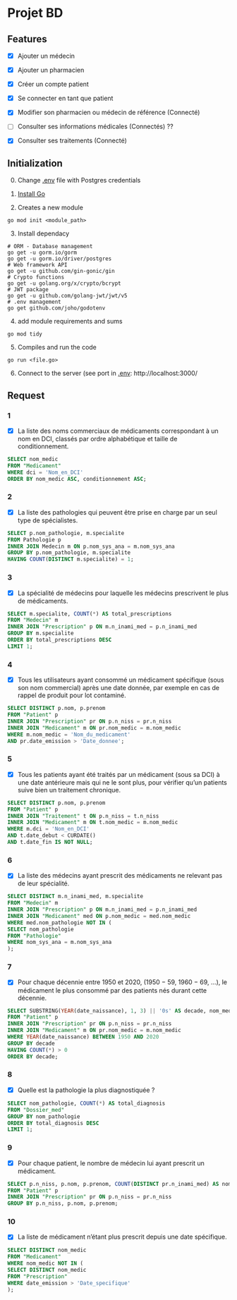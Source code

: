 # Projet BD

## Features

- [x] Ajouter un médecin
- [x] Ajouter un pharmacien
- [X] Créer un compte patient
- [X] Se connecter en tant que patient
- [X] Modifier son pharmacien ou médecin de référence (Connecté)
- [ ] Consulter ses informations médicales (Connectés)  ??
- [X] Consulter ses traitements (Connecté)


## Initialization
0. Change [.env](.env) file with Postgres credentials

1. [Install Go](https://go.dev/doc/install)

2. Creates a new module
```Shell
go mod init <module_path>
```
3. Install dependacy
```Shell
# ORM - Database management
go get -u gorm.io/gorm
go get -u gorm.io/driver/postgres
# Web framework API
go get -u github.com/gin-gonic/gin
# Crypto functions
go get -u golang.org/x/crypto/bcrypt
# JWT package
go get -u github.com/golang-jwt/jwt/v5
# .env management
go get github.com/joho/godotenv
```

4. add module requirements and sums
```Shell
go mod tidy
```

5. Compiles and run the code
```Shell
go run <file.go>
```

6. Connect to the server (see port in [.env](.env):
   http://localhost:3000/


## Request

### 1
- [X] La liste des noms commerciaux de médicaments correspondant à un nom en DCI, classés par ordre alphabétique et taille de conditionnement.
```SQL
SELECT nom_medic
FROM "Medicament"
WHERE dci = 'Nom_en_DCI'
ORDER BY nom_medic ASC, conditionnement ASC;

```

### 2
- [X] La liste des pathologies qui peuvent être prise en charge par un seul type de spécialistes.

```SQL
SELECT p.nom_pathologie, m.specialite
FROM Pathologie p
INNER JOIN Medecin m ON p.nom_sys_ana = m.nom_sys_ana
GROUP BY p.nom_pathologie, m.specialite
HAVING COUNT(DISTINCT m.specialite) = 1;

```

### 3
- [X] La spécialité de médecins pour laquelle les médecins prescrivent le plus de médicaments.

```SQL
SELECT m.specialite, COUNT(*) AS total_prescriptions
FROM "Medecin" m
INNER JOIN "Prescription" p ON m.n_inami_med = p.n_inami_med
GROUP BY m.specialite
ORDER BY total_prescriptions DESC
LIMIT 1;
```

### 4
- [X] Tous les utilisateurs ayant consommé un médicament spécifique (sous son nom commercial) après une date donnée, par exemple en cas de rappel de produit pour lot contaminé.
```SQL
SELECT DISTINCT p.nom, p.prenom
FROM "Patient" p
INNER JOIN "Prescription" pr ON p.n_niss = pr.n_niss
INNER JOIN "Medicament" m ON pr.nom_medic = m.nom_medic
WHERE m.nom_medic = 'Nom_du_medicament'
AND pr.date_emission > 'Date_donnee';
```

### 5
- [X] Tous les patients ayant été traités par un médicament (sous sa DCI) à une date antérieure mais qui ne le sont plus, pour vérifier qu’un patients suive bien un traitement chronique.

```SQL
SELECT DISTINCT p.nom, p.prenom
FROM "Patient" p
INNER JOIN "Traitement" t ON p.n_niss = t.n_niss
INNER JOIN "Medicament" m ON t.nom_medic = m.nom_medic
WHERE m.dci = 'Nom_en_DCI'
AND t.date_debut < CURDATE()
AND t.date_fin IS NOT NULL;
```

### 6
- [X] La liste des médecins ayant prescrit des médicaments ne relevant pas de leur spécialité.

```SQL
SELECT DISTINCT m.n_inami_med, m.specialite
FROM "Medecin" m
INNER JOIN "Prescription" p ON m.n_inami_med = p.n_inami_med
INNER JOIN "Medicament" med ON p.nom_medic = med.nom_medic
WHERE med.nom_pathologie NOT IN (
SELECT nom_pathologie
FROM "Pathologie"
WHERE nom_sys_ana = m.nom_sys_ana
);
```

### 7
- [X] Pour chaque décennie entre 1950 et 2020, (1950 − 59, 1960 − 69, ...), le médicament le plus consommé par des patients nés durant cette décennie.

```SQL
SELECT SUBSTRING(YEAR(date_naissance), 1, 3) || '0s' AS decade, nom_medic
FROM "Patient" p
INNER JOIN "Prescription" pr ON p.n_niss = pr.n_niss
INNER JOIN "Medicament" m ON pr.nom_medic = m.nom_medic
WHERE YEAR(date_naissance) BETWEEN 1950 AND 2020
GROUP BY decade
HAVING COUNT(*) > 0
ORDER BY decade;
```

### 8
- [X] Quelle est la pathologie la plus diagnostiquée ?

```SQL
SELECT nom_pathologie, COUNT(*) AS total_diagnosis
FROM "Dossier_med"
GROUP BY nom_pathologie
ORDER BY total_diagnosis DESC
LIMIT 1;
```

### 9
- [X] Pour chaque patient, le nombre de médecin lui ayant prescrit un médicament.

```SQL
SELECT p.n_niss, p.nom, p.prenom, COUNT(DISTINCT pr.n_inami_med) AS nombre_medecins
FROM "Patient" p
INNER JOIN "Prescription" pr ON p.n_niss = pr.n_niss
GROUP BY p.n_niss, p.nom, p.prenom;
```
### 10
- [X] La liste de médicament n’étant plus prescrit depuis une date spécifique.

```SQL
SELECT DISTINCT nom_medic
FROM "Medicament"
WHERE nom_medic NOT IN (
SELECT DISTINCT nom_medic
FROM "Prescription"
WHERE date_emission > 'Date_specifique'
);
```

